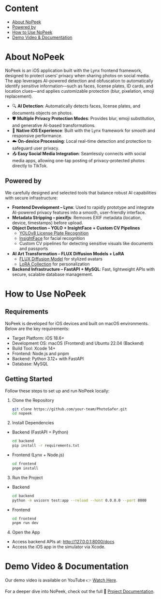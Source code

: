# Content

- [About NoPeek](#about-nopeek)
- [Powered by](#powered-by)
- [How to Use NoPeek](#how-to-use-nopeek)
- [Demo Video & Documentation](#demo-video--documentation)

# About NoPeek

NoPeek is an iOS application built with the Lynx frontend framework, designed to protect users’ privacy when sharing photos on social media.  
The app leverages AI-powered detection and obfuscation to automatically identify sensitive information—such as faces, license plates, ID cards, and location clues—and applies customizable protection (blur, pixelation, emoji replacement).

- 🔍 **AI Detection**: Automatically detects faces, license plates, and documents objects on photos.
- 🛡 **Multiple Privacy Protection Modes**: Provides blur, emoji substitution, and generative AI-based transformations.
- 📱 **Native iOS Experience**: Built with the Lynx framework for smooth and responsive performance.
- ☁️ **On-device Processing**: Local real-time detection and protection to safeguard user privacy.
- 📤 **Easy Social Media Integration**: Seamlessly connects with social media apps, allowing one-tap posting of privacy-protected photos directly to TikTok.


## Powered by

We carefully designed and selected tools that balance robust AI capabilities with secure infrastructure:

- **Frontend Development – Lynx**: Used to rapidly prototype and integrate AI-powered privacy features into a smooth, user-friendly interface.
- **Metadata Stripping – piexifjs**: Removes EXIF metadata (location, device, timestamps) before upload.
- **Object Detection – YOLO + InsightFace + Custom CV Pipelines**
  - [YOLOv8 License Plate Recognition]('https://github.com/Muhammad-Zeerak-Khan/Automatic-License-Plate-Recognition-using-YOLOv8')
  - [InsightFace]('https://github.com/deepinsight/insightface') for facial recognition
  - Custom CV pipelines for detecting sensitive visuals like documents and passports
- **AI Art Transformation – FLUX Diffusion Models + LoRA**
  - [FLUX Diffusion Model]('https://huggingface.co/black-forest-labs/FLUX.1-Depth-dev') for stylized avatars
  - [LoRA Collection]('https://huggingface.co/XLabs-AI/flux-lora-collection?utm_source=chatgpt.com') for personalization
- **Backend Infrastructure – FastAPI + MySQL**: Fast, lightweight APIs with secure, scalable database management.

# How to Use NoPeek

## Requirements

NoPeek is developed for iOS devices and built on macOS environments. Below are the key requirements:

- Target Platform: iOS 18.6+
- Development OS: macOS (Frontend) and Ubuntu 22.04 (Backend)
- Build Tool: Xcode 14+
- Frontend: Node.js and pnpm
- Backend: Python 3.12+ with FastAPI
- Database: MySQL

## Getting Started

Follow these steps to set up and run NoPeek locally:

1. Clone the Repository

    ```bash
    git clone https://github.com/your-team/PhotoSafer.git
    cd nopeek
    ```

2. Install Dependencies

- Backend (FastAPI + Python)

    ```bash
    cd backend
    pip install -r requirements.txt
    ```

- Frontend (Lynx + Node.js)

    ```bash
    cd frontend
    pnpm install
    ```

3. Run the Project

- Backend

    ```bash
    cd backend
    python -m uvicorn test:app --reload --host 0.0.0.0 --port 8000
    ```

- Frontend

    ```bash
    cd frontend
    pnpm run dev
    ```

4. Open the App
- Access backend APIs at: http://127.0.0.1:8000/docs
- Access the iOS app in the simulator via Xcode.

# Demo Video & Documentation

Our demo video is available on YouTube 👉 [Watch Here]('https://youtube.com').

For a deeper dive into NoPeek, check out the full 📄 [Project Documentation](Your-Docs-Link).